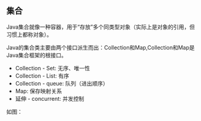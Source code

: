 ## 集合
Java集合就像一种容器，用于“存放”多个同类型对象（实际上是对象的引用，但习惯上都称对象）。

Java的集合类主要由两个接口派生而出：Collection和Map,Collection和Map是Java集合框架的根接口。

* Collection - Set: 无序、唯一性
* Collection - List: 有序
* Collection - queue: 队列（进出顺序）
* Map: 保存映射关系
* 延伸 - concurrent: 并发控制

如图：
